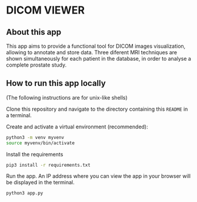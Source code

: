# DICOM VIEWER

## About this app

This app aims to provide a functional tool for DICOM images visualization, allowing to annotate and store data.
Three diferent MRI techniques are shown simultaneously for each patient in the database, in order to analyse a complete prostate study.



## How to run this app locally

(The following instructions are for unix-like shells)

Clone this repository and navigate to the directory containing this `README` in
a terminal.

Create and activate a virtual environment (recommended):

```bash
python3 -m venv myvenv
source myvenv/bin/activate
```

Install the requirements

```bash
pip3 install -r requirements.txt
```

Run the app. An IP address where you can view the app in your browser will be
displayed in the terminal.

```bash
python3 app.py
```

